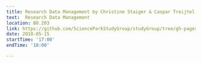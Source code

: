 ```yaml
---
title: Research Data Management by Christine Staiger & Caspar Treijtel
text:  Research Data Management
location: B0.203
link: https://github.com/ScienceParkStudyGroup/studyGroup/tree/gh-pages/lessons/20180515_Research_Data_Management_Christine/
date: 2018-05-15
startTime: '17:00'
endTime: '18:00'

---
```


